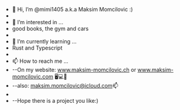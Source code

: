 - 👋 Hi, I’m @mimi1405 a.k.a Maksim Momcilovic :)
-
- 👀 I’m interested in ...
-   good books, the gym and cars 
-   
- 🌱 I’m currently learning ...
-  Rust and Typescript
-
- 📫 How to reach me ...
-   --On my website: www.maksim-momcilovic.ch or www.maksim-momcilovic.com 🖥️💻📱
-   --also: maksim.momcilovic@icloud.com📫
-
-   --Hope there is a project you like:)

<!---
mimi1405/mimi1405 is a ✨ special ✨ repository because its `README.md` (this file) appears on your GitHub profile.
--->
